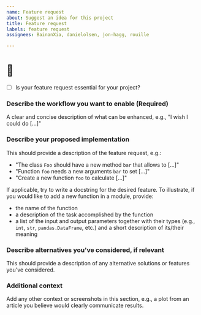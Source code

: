 ```yaml
---
name: Feature request
about: Suggest an idea for this project
title: Feature request
labels: feature request
assignees: BainanXia, danielolsen, jon-hagg, rouille

---
```


 # :rocket:

- [ ] Is your feature request essential for your project?


### Describe the workflow you want to enable (Required)
A clear and concise description of what can be enhanced, e.g., "I wish I could do [...]"

### Describe your proposed implementation
This should provide a description of the feature request, e.g.:
* "The class `Foo` should have a new method `bar` that allows to [...]"
* "Function `foo` needs a new arguments `bar` to set [...]"
* "Create a new function `foo` to calculate [...]"

If applicable, try to write a docstring for the desired feature. To illustrate, if you would like to add a new function in a module, provide:
* the name of the function
* a description of the task accomplished by the function
* a list of the input and output parameters together with their types (e.g., `int`,
  `str`, `pandas.DataFrame`, etc.) and a short description of its/their meaning

### Describe alternatives you've considered, if relevant
This should provide a description of any alternative solutions or features you've
considered.

### Additional context
Add any other context or screenshots in this section, e.g., a plot from an article you
believe would clearly communicate results.
